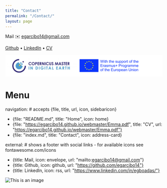 ```yaml
---
title: "Contact"
permalink: "/Contact/"
layout: page
---
```

Mail :envelope: egarcibo14@gmail.com 


[Github](https://github.com/egarcibo14) • [LinkedIn](https://www.linkedin.com/in/egboadas/) • [CV](https://egarcibo14.github.io/webmaster/Emma.pdf) 

![This is an image](/images/ErasmusCopernicusLogo.png) 
# Menu

navigation:                # accepts {file, title, url, icon, sidebaricon}
  - {file: "README.md", title: "Home", icon: home}
  - {file: "https://egarcibo14.github.io/webmaster/Emma.pdf", title: "CV", url: "https://egarcibo14.github.io/webmaster/Emma.pdf"}
  - {file: "index.md", title: "Contact", icon: address-card}

external:                  # shows a footer with social links - for available icons see fontawesome.com/icons
  - {title: Mail, icon: envelope, url: "mailto:egarcibo14@gmail.com"}
  - {title: Github, icon: github, url: "https://github.com/egarcibo14"}
  - {title: LinkedIn, icon: rss, url: "https://www.linkedin.com/in/egboadas/"}



![This is an image](/images/portada.png) 
